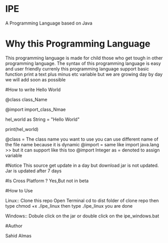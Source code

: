 # IPE
A Programming Language based on Java

# Why this Programming Language

This programming language is made for child those who get tough in other programming language. The syntax of this programming language is easy and user friendly currenly this programming language support basic function print a text plus minus etc variable but we are growing day by day we will add soon as possible

#How to write Hello World

@class class_Name

@import import_class_Nmae

hel_world as String = "Hello World"

print(hel_world)

@class =  The class name you want to use you can use different name of the file name because it is dynamic
@import = same like import java.lang >> but it can support like this too @import Integer
as = denoted to assign variable 

#Notice
This source get update in a day but download jar is not updated. Jar is updated after 7 days

#Is Cross Platform ?
Yes,But not in beta 

#How to Use

Linux:: Clone this repo 
Open Terminal 
cd to dist folder of clone repo
then type chmod +x ./ipe_linux
then type ./ipe_linux you are done

Windows:: Dobule click on the jar or double click on the ipe_windows.bat 




#Author 

Sahid <AndroidFire> Almas
